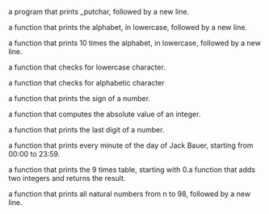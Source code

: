  a program that prints _putchar, followed by a new line.

 a function that prints the alphabet, in lowercase, followed by a new line.

a function that prints 10 times the alphabet, in lowercase, followed by a new line.

a function that checks for lowercase character.

a function that checks for alphabetic character

a function that prints the sign of a number.

a function that computes the absolute value of an integer.

 a function that prints the last digit of a number.

a function that prints every minute of the day of Jack Bauer, starting from 00:00 to 23:59.

 a function that prints the 9 times table, starting with 0.a function that adds two integers and returns the result.

 a function that prints all natural numbers from n to 98, followed by a new line.


